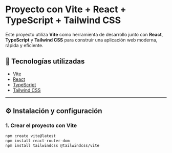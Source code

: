 # Proyecto con Vite + React + TypeScript + Tailwind CSS

Este proyecto utiliza **Vite** como herramienta de desarrollo junto con **React**, **TypeScript** y **Tailwind CSS** para construir una aplicación web moderna, rápida y eficiente.

## 🚀 Tecnologías utilizadas

- [Vite](https://vitejs.dev/)
- [React](https://reactjs.org/)
- [TypeScript](https://www.typescriptlang.org/)
- [Tailwind CSS](https://tailwindcss.com/)

---

## ⚙️ Instalación y configuración

### 1. Crear el proyecto con Vite

```bash
npm create vite@latest
npm install react-router-dom
npm install tailwindcss @tailwindcss/vite
